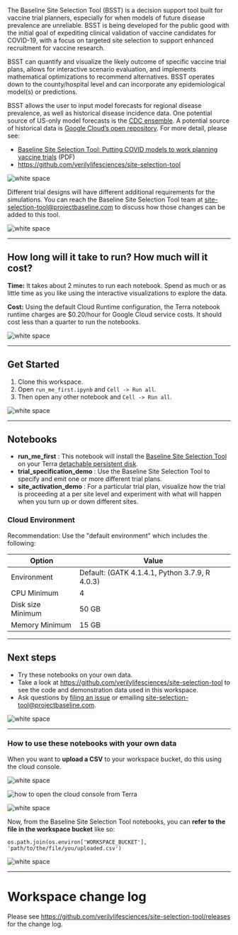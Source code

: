 The Baseline Site Selection Tool (BSST) is a decision support tool built for vaccine trial planners, especially for when models of future disease prevalence are unreliable. BSST is being developed for the public good with the initial goal of expediting clinical validation of vaccine candidates for COVID-19, with a focus on targeted site selection to support enhanced recruitment for vaccine research. 

BSST can quantify and visualize the likely outcome of specific vaccine trial plans, allows for interactive scenario evaluation, and implements mathematical optimizations to recommend alternatives. BSST operates down to the county/hospital level and can incorporate any epidemiological model(s) or predictions.

BSST allows the user to input model forecasts for regional disease prevalence, as well as historical disease incidence data. One potential source of US-only model forecasts is the [CDC ensemble](https://www.cdc.gov/coronavirus/2019-ncov/cases-updates/forecasts-cases.html). A potential source of historical data is [Google Cloud’s open repository](https://github.com/GoogleCloudPlatform/covid-19-open-data). For more detail, please see:
* [Baseline Site Selection Tool: Putting COVID models to work planning vaccine trials](https://github.com/verilylifesciences/site-selection-tool/blob/main/BaselineSiteSelectionTool.pdf) (PDF)
* https://github.com/verilylifesciences/site-selection-tool

![white space](https://storage.googleapis.com/terra-featured-workspaces/QuickStart/white-space.jpg)    

Different trial designs will have different additional requirements for the simulations. You can reach the Baseline Site Selection Tool team at site-selection-tool@projectbaseline.com  to discuss how those changes can be added to this tool.

![white space](https://storage.googleapis.com/terra-featured-workspaces/QuickStart/white-space.jpg)    

----------------------------
## How long will it take to run? How much will it cost?
**Time:** It takes about 2 minutes to run each notebook. Spend as much or as little time as you like using the interactive visualizations to explore the data.

**Cost:** Using the default Cloud Runtime configuration, the Terra notebook runtime charges are $0.20/hour for Google Cloud service costs. It should cost less than a quarter to run the notebooks.

![white space](https://storage.googleapis.com/terra-featured-workspaces/QuickStart/white-space.jpg)    

----------------------------
## Get Started

1. Clone this workspace.
1. Open `run_me_first.ipynb` and `Cell -> Run all`.
1. Then open any other notebook and  `Cell -> Run all`.

![white space](https://storage.googleapis.com/terra-featured-workspaces/QuickStart/white-space.jpg)    

----------------------------
## Notebooks

* **run_me_first** : This notebook will install the [Baseline Site Selection Tool](https://github.com/verilylifesciences/site-selection-tool) on your Terra  [detachable persistent disk](https://support.terra.bio/hc/en-us/articles/360047318551-Detachable-Persistent-Disks-).
* **trial_specification_demo** : Use the Baseline Site Selection Tool to specify and emit one or more different trial plans.
* **site_activation_demo** : For a particular trial plan, visualize how the trial is proceeding at a per site level and experiment with what will happen when you turn up or down different sites.

### Cloud Environment

Recommendation: Use the "default environment" which includes the following:

| Option | Value |
| --- | --- |
| Environment | Default: (GATK 4.1.4.1, Python 3.7.9, R 4.0.3) |
| CPU Minimum | 4|
| Disk size Minimum | 50 GB |
| Memory Minimum | 15 GB |

----------------------------
## Next steps

* Try these notebooks on your own data.
* Take a look at https://github.com/verilylifesciences/site-selection-tool to see the code and demonstration data used in this workspace.
* Ask questions by [filing an issue](https://github.com/verilylifesciences/site-selection-tool/issues) or emailing site-selection-tool@projectbaseline.com.

![white space](https://storage.googleapis.com/terra-featured-workspaces/QuickStart/white-space.jpg)    

----------------------------
### How to use these notebooks with your own data

When you want to **upload a CSV** to your workspace bucket, do this using the cloud console.

![white space](https://storage.googleapis.com/terra-featured-workspaces/QuickStart/white-space.jpg)    

![how to open the cloud console from Terra](https://storage.googleapis.com/terra-featured-workspaces/QuickStart/S51b_Workspaces_Google_bucket_Screen%20Shot.png)

![white space](https://storage.googleapis.com/terra-featured-workspaces/QuickStart/white-space.jpg)    

Now, from the Baseline Site Selection Tool notebooks, you can **refer to the file in the workspace bucket** like so:
```
os.path.join(os.environ['WORKSPACE_BUCKET'], 'path/to/the/file/you/uploaded.csv')
```

![white space](https://storage.googleapis.com/terra-featured-workspaces/QuickStart/white-space.jpg)    

----------------------------
# Workspace change log
Please see https://github.com/verilylifesciences/site-selection-tool/releases for the change log.
